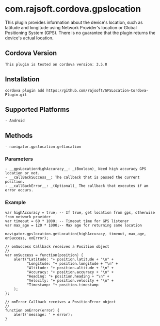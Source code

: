 # com.rajsoft.cordova.gpslocation

This plugin provides information about the device's location, such as
latitude and longitude using Network Provider's location or Global Positioning System (GPS).
There is no guarantee that the plugin returns the
device's actual location.

## Cordova Version
    This plugin is tested on cordova version: 3.5.0

## Installation
    cordova plugin add https://github.com/rajsoft/GPSLocation-Cordova-Plugin.git

## Supported Platforms
    - Android

## Methods
    - navigator.gpslocation.getLocation

### Parameters
    - __gpsLocationHighAccuracy__: _(Boolean)_ Need high accuracy GPS location or not.
    - __callBackSuccess__: The callback that is passed the current position.
    - __callBackError__: _(Optional)_ The callback that executes if an error occurs.

### Example
    var highAccuracy = true; -- If true, get location from gps, otherwise from network provider
    var timeout = 60 * 1000; -- Timeout time for GPS listener
    var max_age = 120 * 1000;-- Max age for returning same location

    navigator.gpslocation.getLocation(highAccuracy, timeout, max_age, onSuccess, onError);
    
    // onSuccess Callback receives a Position object
    //
    var onSuccess = function(position) {
        alert("Latitude: "+ position.latitude + "\n" +
              "Longitude: "+ position.longitude + "\n" +
              "Altitude: "+ position.altitude + "\n" +
              "Accuracy: "+ position.accuracy + "\n" +
              "Heading: "+ position.heading + "\n" +
              "Velocity: "+ position.velocity + "\n" +
              "Timestamp: "+ position.timestamp
        );
    };

    // onError Callback receives a PositionError object
    //
    function onError(error) {
        alert('message: ' + error);
    }
